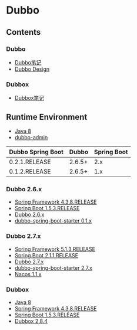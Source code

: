 # Dubbo

## Contents
### Dubbo
- [Dubbo笔记](../doc/source/rpc/DubboNote.md)
- [Dubbo Design](../doc/source/rpc/dubboDesign.md)

### Dubbox
- [Dubbox笔记](../doc/source/rpc/DubboxNote.md)

## Runtime Environment
- [Java 8](http://www.oracle.com/technetwork/java/javase/downloads/jdk8-downloads-2133151.html)
- [dubbo-admin](https://github.com/apache/dubbo-admin)

Dubbo Spring Boot | Dubbo | Spring Boot
---|---|---
0.2.1.RELEASE | 2.6.5+ | 2.x
0.1.2.RELEASE | 2.6.5+ | 1.x

### Dubbo 2.6.x
- [Spring Framework 4.3.8.RELEASE](http://projects.spring.io/spring-framework)
- [Spring Boot 1.5.3.RELEASE](https://projects.spring.io/spring-boot)
- [Dubbo 2.6.x](https://github.com/apache/dubbo/releases)
- [dubbo-spring-boot-starter 0.1.x](https://github.com/apache/dubbo-spring-boot-project)

### Dubbo 2.7.x
- [Spring Framework 5.1.3.RELEASE](http://projects.spring.io/spring-framework)
- [Spring Boot 2.1.1.RELEASE](https://projects.spring.io/spring-boot)
- [Dubbo 2.7.x](https://github.com/apache/dubbo/releases)
- [dubbo-spring-boot-starter 2.7.x](https://github.com/apache/dubbo-spring-boot-project)
- [Nacos 1.1.x](https://github.com/alibaba/Nacos)

### Dubbox
- [Java 8](http://www.oracle.com/technetwork/java/javase/downloads/jdk8-downloads-2133151.html)
- [Spring Framework 4.3.8.RELEASE](http://projects.spring.io/spring-framework)
- [Spring Boot 1.5.3.RELEASE](https://projects.spring.io/spring-boot)
- [Dubbox 2.8.4](https://github.com/dangdangdotcom/dubbox)